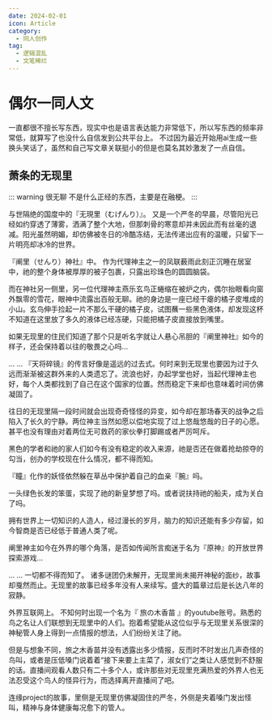 ```yaml
---
date: 2024-02-01
icon: Article
category:
  - 同人创作
tag:
  - 逻辑混乱
  - 文笔稀烂
---
```


# 偶尔一同人文

一直都很不擅长写东西，现实中也是语言表达能力非常低下，所以写东西的频率非常低，就算写了也没什么自信发到公共平台上。
不过因为最近开始用ai生成一些换头笑话了，虽然和自己写文章关联挺小的但是也莫名其妙激发了一点自信。

## 萧条的无现里

::: warning 很无聊
不是什么正经的东西，主要是在融梗。
:::

与世隔绝的国度中的『无現里（むげんり）』。
又是一个严冬的早晨，尽管阳光已经如约穿透了薄雾，洒满了整个大地，但那刺骨的寒意却并未因此而有丝毫的退减。阳光虽然明媚，却仿佛被冬日的冷酷冻结，无法传递出应有的温暖，只留下一片明亮却冰冷的世界。


『阐里（せんり）神社』中。
作为代理神主之一的凤联薮雨此刻正沉睡在居室中，祂的整个身体被厚厚的被子包裹，只露出珍珠色的圆圆脑袋。


而在神社另一侧里，另一位代理神主燕乐玄鸟正蜷缩在被炉之内，偶尔抬眼看向窗外飘零的雪花，眼神中流露出百般无聊。祂的身边是一座已经干瘪的橘子皮堆成的小山。玄鸟伸手捡起一片不那么干硬的橘子皮，试图蘸一些黑色液体，却发现这杯不知道在这里放了多久的液体已经冻硬，只能把橘子皮直接放到嘴里。


如果无现里的住民们知道了那个只是听名字就让人悬心吊胆的『阐里神社』如今的样子，还会保持着以往的敬畏之心吗…


…
…
『天将碎镜』的传言好像是遥远的过去式。何时来到无现里也要因为过于久远而渐渐被这群外来的人类遗忘了。流浪也好，办起学堂也好，当起代理神主也好，每个人类都找到了自己在这个国家的位置。然而稳定下来却也意味着时间仿佛凝固了。


往日的无现里隔一段时间就会出现奇奇怪怪的异变，如今却在那场春天的战争之后陷入了长久的宁静。两位神主当然如愿以偿地实现了过上悠哉悠哉的日子的心愿。甚平也没有理由对着两位无可救药的家伙拳打脚踢或者严厉呵斥。

黑色的学者和祂的家人们如今有没有稳定的收入来源，祂是否还在做着抢劫掠夺的勾当，创办的学校现在什么情况，都不得而知。

『瞳』化作的妖怪依然躲在草丛中保护着自己的血亲『腕』吗。

一头绿色长发的笨蛋，实现了祂的新皇梦想了吗。或者说扶持祂的船夫，成为关白了吗。

拥有世界上一切知识的人造人，经过漫长的岁月，脑力的知识还能有多少存留，如今智商是否已经低于普通人类了呢。

阐里神主如今在外界的哪个角落，是否如传闻所言痴迷于名为『原神』的开放世界探索游戏…


…
…
一切都不得而知了。
诸多谜团仍未解开，无现里尚未揭开神秘的面纱，故事却戛然而止。无现里的故事已经多年没有人来续写。盛大的篇章过后是长达八年的寂静。


外界互联网上。
不知何时出现一个名为『 旅の木香苗 』的youtube账号。熟悉的鸟之名让人们联想到无现里中的人们。抱着希望能从这位似乎与无现里关系很深的神秘管人身上得到一点情报的想法，人们纷纷关注了祂。


但是与想象不同，旅之木香苗并没有透露出多少情报，反而时不时发出几声奇怪的鸟叫，或者是压低嗓门说着着“接下来要上主菜了，淑女们”之类让人感觉到不舒服的话。直播间观看人数只有二十多个人，或许那些对无现里充满热爱的外界人也无法忍受这个鸟人的怪异行为，而选择离开直播间了吧。


连缘project的故事，里侧是无现里仿佛凝固住的严冬，外侧是夹着嗓门发出怪叫，精神与身体健康每况愈下的管人。